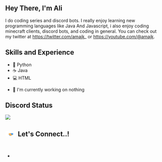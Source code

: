 ## Hey There, I'm Ali

I do coding series and discord bots. I really enjoy learning new programming languages like Java And Javascript, i also enjoy
coding minecraft clients, discord bots, and coding in general. You can check out my twitter at https://twitter.com/amajk_ or https://youtube.com/@amajk.

## Skills and Experience
* 🐍 Python
* ☕ Java
* 💻 HTML

- 🔭 I'm currently working on nothing

## Discord Status
<img src="https://discord.c99.nl/widget/theme-4/1012685828423684126.png" width="512" >

## <img src="https://github.com/0xAbdulKhalid/0xAbdulKhalid/raw/main/assets/mdImages/handshake.gif" width ="35"><b> Let's Connect..!</b>
<br>
<div align='left' id="contact">
<ul>

<li>
<a href="[Instagram](https://instagram.com/amajk._)" target="_blank">
<a href="[Geek Client Website](https://geekclient.amajk.repl.co/)" target="_blank">
</li>
